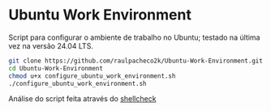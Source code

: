 # Ubuntu Work Environment
Script para configurar o ambiente de trabalho no Ubuntu; testado na última vez na versão 24.04 LTS.

```bash
git clone https://github.com/raulpacheco2k/Ubuntu-Work-Environment.git
cd Ubuntu-Work-Environment
chmod u+x configure_ubuntu_work_environment.sh
./configure_ubuntu_work_environment.sh
```

Análise do script feita através do [shellcheck](https://www.shellcheck.net/)
